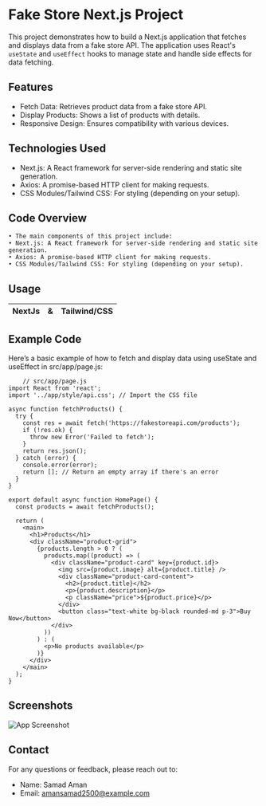 
# Fake Store Next.js Project
This project demonstrates how to build a Next.js application that fetches and displays data from a fake store API. The application uses React's `useState` and `useEffect` hooks to manage state and handle side effects for data fetching.
## Features


 - Fetch Data: Retrieves product data from a fake store API.
 - Display Products: Shows a list of products with details.
 - Responsive Design: Ensures compatibility with various devices.
## Technologies Used

 - Next.js: A React framework for server-side rendering and static site generation.
 - Axios: A promise-based HTTP client for making requests.
 - CSS Modules/Tailwind CSS: For styling (depending on your setup).

## Code Overview
    • The main components of this project include:
    • Next.js: A React framework for server-side rendering and static site generation.
    • Axios: A promise-based HTTP client for making requests.
    • CSS Modules/Tailwind CSS: For styling (depending on your setup).

## Usage


| **NextJs** | & | **Tailwind/CSS**                
| :-------- | :------- | :------------------------- |
 



## Example Code

Here’s a basic example of how to fetch and display data using useState and useEffect in src/app/page.js:


        // src/app/page.js
    import React from 'react';
    import '../app/style/api.css'; // Import the CSS file
    
    async function fetchProducts() {
      try {
        const res = await fetch('https://fakestoreapi.com/products');
        if (!res.ok) {
          throw new Error('Failed to fetch');
        }
        return res.json();
      } catch (error) {
        console.error(error);
        return []; // Return an empty array if there's an error
      }
    }
    
    export default async function HomePage() {
      const products = await fetchProducts();
    
      return (
        <main>
          <h1>Products</h1>
          <div className="product-grid">
            {products.length > 0 ? (
              products.map((product) => (
                <div className="product-card" key={product.id}>
                  <img src={product.image} alt={product.title} />
                  <div className="product-card-content">
                    <h2>{product.title}</h2>
                    <p>{product.description}</p>
                    <p className="price">${product.price}</p>
                  </div>
                  <button class="text-white bg-black rounded-md p-3">Buy Now</button>
                </div>
              ))
            ) : (
              <p>No products available</p>
            )}
          </div>
        </main>
      );
    }



## Screenshots

![App Screenshot](https://cdn.dribbble.com/userupload/16063480/file/original-9fe902357aa5c6679bf1ef8df306ef3b.png?resize=1024x576&vertical=center)


## Contact

For any questions or feedback, please reach out to:

- Name: Samad Aman
- Email: amansamad2500@example.com

